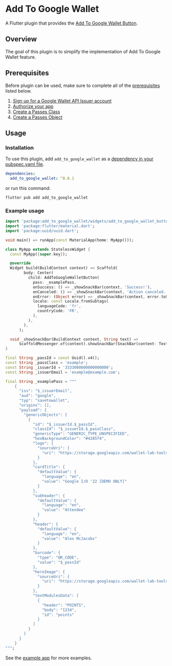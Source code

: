 # Add To Google Wallet

A Flutter plugin that provides the [Add To Google Wallet Button](https://developers.google.com/wallet/retail/loyalty-cards/resources/brand-guidelines#add-to-google-wallet-button).

## Overview
The goal of this plugin is to simplify the implementation of Add To Google Wallet feature.

## Prerequisites
Before plugin can be used, make sure to complete all of the [prerequisites](https://developers.google.com/wallet/generic/android/prerequisites) listed below.

1. [Sign up for a Google Wallet API Issuer account](https://developers.google.com/wallet/generic/android/prerequisites#1.-sign-up-for-a-google-wallet-api-issuer-account)
2. [Authorize your app](https://developers.google.com/wallet/generic/android/prerequisites#3.-obtain-credentials-to-authorize-your-app)
3. [Create a Passes Class](https://developers.google.com/wallet/generic/android/prerequisites#5.-create-a-passes-class)
4. [Create a Passes Object](https://developers.google.com/wallet/generic/android#1_create_a_passes_object)

## Usage
### Installation
To use this plugin, add `add_to_google_wallet` as a [dependency in your pubspec.yaml file](https://docs.flutter.dev/development/packages-and-plugins/using-packages).

```yml
dependencies:
  add_to_google_wallet: ^0.0.1
```

or run this command:
```zsh
flutter pub add add_to_google_wallet 
```

### Example usage
```dart
import 'package:add_to_google_wallet/widgets/add_to_google_wallet_button.dart';
import 'package:flutter/material.dart';
import 'package:uuid/uuid.dart';

void main() => runApp(const MaterialApp(home: MyApp()));

class MyApp extends StatelessWidget {
  const MyApp({super.key});

  @override
  Widget build(BuildContext context) => Scaffold(
        body: Center(
          child: AddToGoogleWalletButton(
            pass: _examplePass,
            onSuccess: () => _showSnackBar(context, 'Success!'),
            onCanceled: () => _showSnackBar(context, 'Action canceled.'),
            onError: (Object error) => _showSnackBar(context, error.toString()),
            locale: const Locale.fromSubtags(
              languageCode: 'fr',
              countryCode: 'FR',
            ),
          ),
        ),
      );

  void _showSnackBar(BuildContext context, String text) =>
      ScaffoldMessenger.of(context).showSnackBar(SnackBar(content: Text(text)));
}

final String _passId = const Uuid().v4();
const String _passClass = 'example';
const String _issuerId = '3333000000000000000';
const String _issuerEmail = 'example@example.com';

final String _examplePass = """ 
    {
      "iss": "$_issuerEmail",
      "aud": "google",
      "typ": "savetowallet",
      "origins": [],
      "payload": {
        "genericObjects": [
          {
            "id": "$_issuerId.$_passId",
            "classId": "$_issuerId.$_passClass",
            "genericType": "GENERIC_TYPE_UNSPECIFIED",
            "hexBackgroundColor": "#4285f4",
            "logo": {
              "sourceUri": {
                "uri": "https://storage.googleapis.com/wallet-lab-tools-codelab-artifacts-public/pass_google_logo.jpg"
              }
            },
            "cardTitle": {
              "defaultValue": {
                "language": "en",
                "value": "Google I/O '22 [DEMO ONLY]"
              }
            },
            "subheader": {
              "defaultValue": {
                "language": "en",
                "value": "Attendee"
              }
            },
            "header": {
              "defaultValue": {
                "language": "en",
                "value": "Alex McJacobs"
              }
            },
            "barcode": {
              "type": "QR_CODE",
              "value": "$_passId"
            },
            "heroImage": {
              "sourceUri": {
                "uri": "https://storage.googleapis.com/wallet-lab-tools-codelab-artifacts-public/google-io-hero-demo-only.jpg"
              }
            },
            "textModulesData": [
              {
                "header": "POINTS",
                "body": "1234",
                "id": "points"
              }
            ]
          }
        ]
      }
    }
""";
```

See the [example app](https://github.com/DroidsOnRoids/add-to-google-wallet/blob/main/example/lib/main.dart) for more examples.
